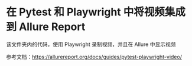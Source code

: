 # 在 Pytest 和 Playwright 中将视频集成到 Allure Report

该文件夹内的代码，使用 Playwright 录制视频，并且在 Allure 中显示视频

参考文档：https://allurereport.org/docs/guides/pytest-playwright-video/